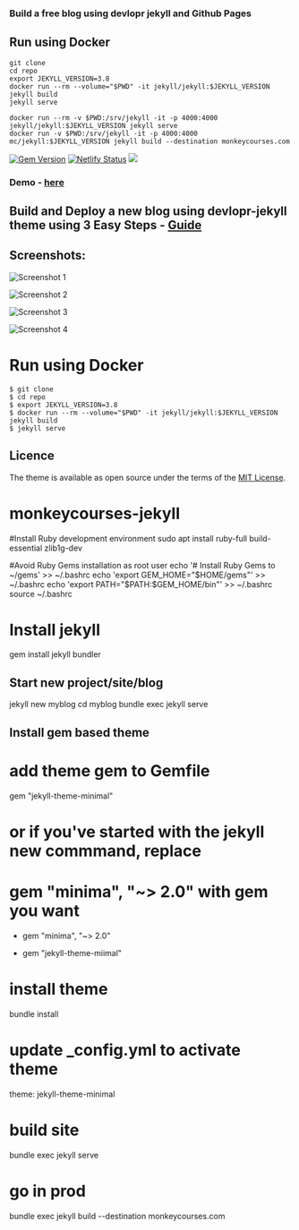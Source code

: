 

### Build a free blog using devlopr jekyll and Github Pages

## Run using Docker
```
git clone 
cd repo
export JEKYLL_VERSION=3.8
docker run --rm --volume="$PWD" -it jekyll/jekyll:$JEKYLL_VERSION jekyll build
jekyll serve
```

```
docker run --rm -v $PWD:/srv/jekyll -it -p 4000:4000 jekyll/jekyll:$JEKYLL_VERSION jekyll serve
docker run -v $PWD:/srv/jekyll -it -p 4000:4000 mc/jekyll:$JEKYLL_VERSION jekyll build --destination monkeycourses.com
```
[![Gem Version](https://badge.fury.io/rb/devlopr.svg)](https://badge.fury.io/rb/devlopr)
[![Netlify Status](https://api.netlify.com/api/v1/badges/4232ac2b-63e0-4c78-92e0-e95aad5ab8c3/deploy-status)](https://app.netlify.com/sites/devlopr/deploys)
![](https://ruby-gem-downloads-badge.herokuapp.com/devlopr?type=total&color=brightgreen&style=plastic)

### Demo - [here](https://devlopr.netlify.com)

## Build and Deploy a new blog using devlopr-jekyll theme using 3 Easy Steps - [Guide](https://devlopr.netlify.com/guides/2019/05/20/build-a-blog-using-devlopr-jekyll/)

## Screenshots:

![Screenshot 1](https://raw.githubusercontent.com/leemenix/devlopr-starter/master/assets/img/screenshot1.png)

![Screenshot 2](https://raw.githubusercontent.com/leemenix/devlopr-starter/master/assets/img/screenshot2.png)

![Screenshot 3](https://raw.githubusercontent.com/leemenix/devlopr-starter/master/assets/img/screenshot3.png)

![Screenshot 4](https://raw.githubusercontent.com/leemenix/devlopr-starter/master/assets/img/screenshot4.png)


# Run using Docker 

```
$ git clone 
$ cd repo
$ export JEKYLL_VERSION=3.8
$ docker run --rm --volume="$PWD" -it jekyll/jekyll:$JEKYLL_VERSION jekyll build
$ jekyll serve
```

## Licence

The theme is available as open source under the terms of the [MIT License](https://opensource.org/licenses/MIT).



# monkeycourses-jekyll
#Install Ruby development environment
sudo apt install ruby-full build-essential zlib1g-dev

#Avoid Ruby Gems installation as root user
echo '# Install Ruby Gems to ~/gems' >> ~/.bashrc
echo 'export GEM_HOME="$HOME/gems"' >> ~/.bashrc
echo 'export PATH="$PATH:$GEM_HOME/bin"' >> ~/.bashrc
source ~/.bashrc

# Install jekyll
gem install jekyll bundler

## Start new project/site/blog
jekyll new myblog
cd myblog
bundle exec jekyll serve

## Install gem based theme
# add theme gem to Gemfile
gem "jekyll-theme-minimal"
# or if you've started with the jekyll new commmand, replace
# gem "minima", "~> 2.0" with gem you want
- gem "minima", "~> 2.0"
+ gem "jekyll-theme-miimal"
# install theme
bundle install
# update _config.yml to activate theme
theme: jekyll-theme-minimal
# build site
bundle exec jekyll serve
# go in prod
bundle exec jekyll build --destination monkeycourses.com
